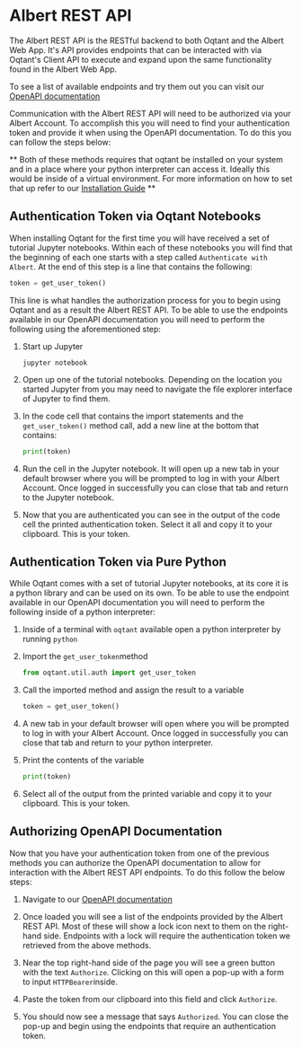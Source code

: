 # Albert REST API

The Albert REST API is the RESTful backend to both Oqtant and the Albert Web App. It's API provides endpoints that can be interacted with via Oqtant's Client API to execute and expand upon the same functionality found in the Albert Web App.

To see a list of available endpoints and try them out you can visit our [OpenAPI documentation](http://albert-dev.coldquanta.com/api/v1/bert/docs)

Communication with the Albert REST API will need to be authorized via your Albert Account. To accomplish this you will need to find your authentication token and provide it when using the OpenAPI documentation. To do this you can follow the steps below:

** Both of these methods requires that oqtant be installed on your system and in a place where your python interpreter can access it. Ideally this would be inside of a virtual environment. For more information on how to set that up refer to our [Installation Guide](INSTALL.md) **

## Authentication Token via Oqtant Notebooks

When installing Oqtant for the first time you will have received a set of tutorial Jupyter notebooks. Within each of these notebooks you will find that the beginning of each one starts with a step called `Authenticate with Albert`. At the end of this step is a line that contains the following:

```python
token = get_user_token()
```

This line is what handles the authorization process for you to begin using Oqtant and as a result the Albert REST API. To be able to use the endpoints available in our OpenAPI documentation you will need to perform the following using the aforementioned step:

1. Start up Jupyter

   ```shell
   jupyter notebook
   ```

2. Open up one of the tutorial notebooks. Depending on the location you started Jupyter from you may need to navigate the file explorer interface of Jupyter to find them.

3. In the code cell that contains the import statements and the `get_user_token()` method call, add a new line at the bottom that contains:

   ```python
   print(token)
   ```

4. Run the cell in the Jupyter notebook. It will open up a new tab in your default browser where you will be prompted to log in with your Albert Account. Once logged in successfully you can close that tab and return to the Jupyter notebook.

5. Now that you are authenticated you can see in the output of the code cell the printed authentication token. Select it all and copy it to your clipboard. This is your token.

## Authentication Token via Pure Python

While Oqtant comes with a set of tutorial Jupyter notebooks, at its core it is a python library and can be used on its own. To be able to use the endpoint available in our OpenAPI documentation you will need to perform the following inside of a python interpreter:

1. Inside of a terminal with `oqtant` available open a python interpreter by running `python`

2. Import the `get_user_token`method

   ```python
   from oqtant.util.auth import get_user_token
   ```

3. Call the imported method and assign the result to a variable

   ```python
   token = get_user_token()
   ```

4. A new tab in your default browser will open where you will be prompted to log in with your Albert Account. Once logged in successfully you can close that tab and return to your python interpreter.

5. Print the contents of the variable

   ```python
   print(token)
   ```

6. Select all of the output from the printed variable and copy it to your clipboard. This is your token.

## Authorizing OpenAPI Documentation

Now that you have your authentication token from one of the previous methods you can authorize the OpenAPI documentation to allow for interaction with the Albert REST API endpoints. To do this follow the below steps:

1. Navigate to our [OpenAPI documentation](https://albert-dev.coldquanta.com/api/v1/bert/docs)

2. Once loaded you will see a list of the endpoints provided by the Albert REST API. Most of these will show a lock icon next to them on the right-hand side. Endpoints with a lock will require the authentication token we retrieved from the above methods.

3. Near the top right-hand side of the page you will see a green button with the text `Authorize`. Clicking on this will open a pop-up with a form to input `HTTPBearer`inside.

4. Paste the token from our clipboard into this field and click `Authorize`.

5. You should now see a message that says `Authorized`. You can close the pop-up and begin using the endpoints that require an authentication token.
